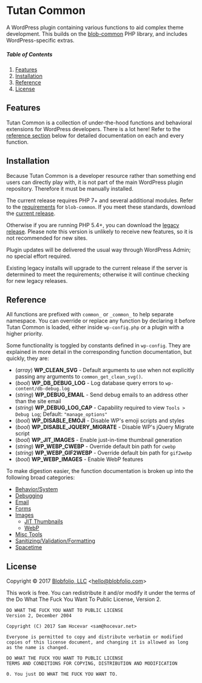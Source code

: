 # Tutan Common

A WordPress plugin containing various functions to aid complex theme development. This builds on the [blob-common](https://github.com/Blobfolio/blob-common) PHP library, and includes WordPress-specific extras.



##### Table of Contents

1. [Features](#features)
2. [Installation](#installation)
3. [Reference](#reference)
4. [License](#license)



## Features

Tutan Common is a collection of under-the-hood functions and behavioral extensions for WordPress developers. There is a lot here! Refer to the [reference section](#reference) below for detailed documentation on each and every function.



## Installation

Because Tutan Common is a developer resource rather than something end users can directly play with, it is not part of the main WordPress plugin repository. Therefore it must be manually installed.

The current release requires PHP 7+ and several additional modules. Refer to the [requirements](https://github.com/Blobfolio/blob-common#requirements) for `blob-common`. If you meet these standards, download the [current release](https://raw.githubusercontent.com/Blobfolio/blob-common/master/release/blob-common.zip).

Otherwise if you are running PHP 5.4+, you can download the [legacy release](https://github.com/Blobfolio/blob-common/raw/1.5/release/blob-common.zip). Please note this version is unlikely to receive new features, so it is not recommended for new sites.

Plugin updates will be delivered the usual way through WordPress Admin; no special effort required.

Existing legacy installs will upgrade to the current release if the server is determined to meet the requirements; otherwise it will continue checking for new legacy releases.



## Reference

All functions are prefixed with `common_` or `_common_` to help separate namespace. You can override or replace any function by declaring it before Tutan Common is loaded, either inside `wp-config.php` or a plugin with a higher priority.

Some functionality is toggled by constants defined in `wp-config`. They are explained in more detail in the corresponding function documentation, but quickly, they are:

 * (*array*) **WP_CLEAN_SVG** - Default arguments to use when not explicitly passing any arguments to `common_get_clean_svg()`.
 * (*bool*) **WP_DB_DEBUG_LOG** - Log database query errors to `wp-content/db-debug.log`
 * (*string*) **WP_DEBUG_EMAIL** - Send debug emails to an address other than the site email
 * (*string*) **WP_DEBUG_LOG_CAP** - Capability required to view `Tools > Debug Log`; Default: `"manage_options"`
 * (*bool*) **WP_DISABLE_EMOJI** - Disable WP's emoji scripts and styles
 * (*bool*) **WP_DISABLE_JQUERY_MIGRATE** - Disable WP's jQuery Migrate script
 * (*bool*) **WP_JIT_IMAGES** - Enable just-in-time thumbnail generation
 * (*string*) **WP_WEBP_CWEBP** - Override default bin path for `cwebp`
 * (*string*) **WP_WEBP_GIF2WEBP** - Override default bin path for `gif2webp`
 * (*bool*) **WP_WEBP_IMAGES** - Enable WebP features

To make digestion easier, the function documentation is broken up into the following broad categories:

 * [Behavior/System](https://github.com/Blobfolio/blob-common/blob/master/wp/docs/BEHAVIOR.md)
 * [Debugging](https://github.com/Blobfolio/blob-common/blob/master/wp/docs/DEBUG.md)
 * [Email](https://github.com/Blobfolio/blob-common/blob/master/wp/docs/EMAIL.md)
 * [Forms](https://github.com/Blobfolio/blob-common/blob/master/wp/docs/FORM.md)
 * [Images](https://github.com/Blobfolio/blob-common/blob/master/wp/docs/IMAGE.md)
   * [JIT Thumbnails](https://github.com/Blobfolio/blob-common/blob/master/wp/docs/JIT.md)
   * [WebP](https://github.com/Blobfolio/blob-common/blob/master/wp/docs/WEBP.md)
 * [Misc Tools](https://github.com/Blobfolio/blob-common/blob/master/wp/docs/TOOL.md)
 * [Sanitizing/Validation/Formatting](https://github.com/Blobfolio/blob-common/blob/master/wp/docs/SANITIZE.md)
 * [Spacetime](https://github.com/Blobfolio/blob-common/blob/master/wp/docs/SPACETIME.md)



## License

Copyright © 2017 [Blobfolio, LLC](https://blobfolio.com) &lt;hello@blobfolio.com&gt;

This work is free. You can redistribute it and/or modify it under the terms of the Do What The Fuck You Want To Public License, Version 2.

    DO WHAT THE FUCK YOU WANT TO PUBLIC LICENSE
    Version 2, December 2004
    
    Copyright (C) 2017 Sam Hocevar <sam@hocevar.net>
    
    Everyone is permitted to copy and distribute verbatim or modified
    copies of this license document, and changing it is allowed as long
    as the name is changed.
    
    DO WHAT THE FUCK YOU WANT TO PUBLIC LICENSE
    TERMS AND CONDITIONS FOR COPYING, DISTRIBUTION AND MODIFICATION
    
    0. You just DO WHAT THE FUCK YOU WANT TO.